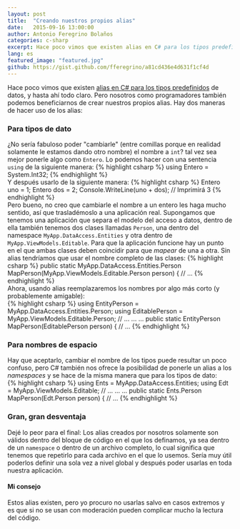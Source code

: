 ```yaml
---
layout: post
title:  "Creando nuestros propios alias"
date:   2015-09-16 13:00:00
author: Antonio Feregrino Bolaños
categories: c-sharp
excerpt: Hace poco vimos que existen alias en C# para los tipos predefinidos de datos, y hasta ahí todo claro. Pero nosotros como programadores también podemos beneficiarnos de crear nuestros propios alias.
lang: es
featured_image: "featured.jpg"
github: https://gist.github.com/fferegrino/a81cd436e4d631f1cf4d
---
```

Hace poco vimos que existen <a href="/string-vs-system-string-es" target="_blank">alias en C# para los tipos predefinidos</a> de datos, y hasta ahí todo claro. Pero nosotros como programadores también podemos beneficiarnos de crear nuestros propios alias. Hay dos maneras de hacer uso de los alias:  

### Para tipos de dato  
¿No sería fabuloso poder "cambiarle" (entre comillas porque en realidad solamente le estamos dando otro nombre) el nombre a <code>int</code>? tal vez sea mejor ponerle algo como <code>Entero</code>. Lo podemos hacer con una sentencia <code>using</code> de la siguiente manera:
{% highlight csharp %}
using Entero = System.Int32;
{% endhighlight %}  
Y después usarlo de la siguiente manera:
{% highlight csharp %}
Entero uno = 1;
Entero dos = 2;
Console.WriteLine(uno + dos); // Imprimirá 3
{% endhighlight %}  
Pero bueno, no creo que cambiarle el nombre a un entero les haga mucho sentido, así que trasladémoslo a una aplicación real. Supongamos que tenemos una aplicación que separa el modelo del acceso a datos, dentro de ella también tenemos dos clases llamadas <code>Person</code>, una dentro del namespace <code>MyApp.DataAccess.Entities</code> y otra dentro de <code>MyApp.ViewModels.Editable</code>. Para que la aplicación funcione hay un punto en el que ambas clases deben coincidir para que *mapear* de una a otra. Sin alias tendríamos que usar el nombre completo de las clases: 
{% highlight csharp %}
public static MyApp.DataAccess.Entities.Person MapPerson(MyApp.ViewModels.Editable.Person person)
{
	// ...
{% endhighlight %}  
Ahora, usando alias reemplazaremos los nombres por algo más corto (y probablemente amigable):  
{% highlight csharp %}
using EntityPerson = MyApp.DataAccess.Entities.Person;
using EditablePerson = MyApp.ViewModels.Editable.Person;
// ... ... ...
public static EntityPerson MapPerson(EditablePerson person)
{
	// ...
{% endhighlight %}  
### Para nombres de espacio  
Hay que aceptarlo, cambiar el nombre de los tipos puede resultar un poco confuso, pero C# también nos ofrece la posibilidad de ponerle un alias a los *namespaces* y se hace de la misma manera que para los tipos de dato:  
{% highlight csharp %}
using Ents = MyApp.DataAccess.Entities;
using Edt = MyApp.ViewModels.Editable;
// ... ... ...
public static Ents.Person MapPerson(Edt.Person person)
{
	// ...
{% endhighlight %}  
### Gran, gran desventaja  
Dejé lo peor para el final: Los alias creados por nosotros solamente son válidos dentro del bloque de código en el que los definamos, ya sea dentro de un <code>namespace</code> o dentro de un archivo completo, lo cual significa que tenemos que repetirlo para cada archivo en el que lo usemos. Sería muy útil poderlos definir una sola vez a nivel global y después poder usarlas en toda nuestra aplicación.

#### Mi consejo 
Estos alias existen, pero yo procuro no usarlas salvo en casos extremos y es que si no se usan con moderación pueden complicar mucho la lectura del código. 

